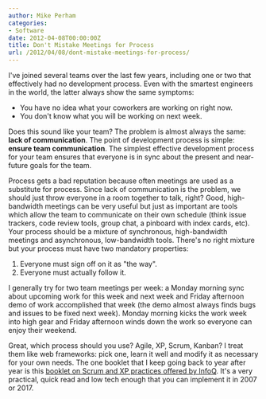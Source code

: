 ```yaml
---
author: Mike Perham
categories:
- Software
date: 2012-04-08T00:00:00Z
title: Don't Mistake Meetings for Process
url: /2012/04/08/dont-mistake-meetings-for-process/
---
```


I've joined several teams over the last few years, including one or two that effectively had no development process. Even with the smartest engineers in the world, the latter always show the same symptoms:

*   You have no idea what your coworkers are working on right now.
*   You don't know what you will be working on next week.

<!--more-->

  
Does this sound like your team? The problem is almost always the same: **lack of communication**. The point of development process is simple: **ensure team communication**. The simplest effective development process for your team ensures that everyone is in sync about the present and near-future goals for the team.

Process gets a bad reputation because often meetings are used as a substitute for process. Since lack of communication is the problem, we should just throw everyone in a room together to talk, right? Good, high-bandwidth meetings can be very useful but just as important are tools which allow the team to communicate on their own schedule (think issue trackers, code review tools, group chat, a pinboard with index cards, etc). Your process should be a mixture of synchronous, high-bandwidth meetings and asynchronous, low-bandwidth tools. There's no right mixture but your process must have two mandatory properties:

1.  Everyone must sign off on it as "the way".
2.  Everyone must actually follow it.

I generally try for two team meetings per week: a Monday morning sync about upcoming work for this week and next week and Friday afternoon demo of work accomplished that week (the demo almost always finds bugs and issues to be fixed next week). Monday morning kicks the work week into high gear and Friday afternoon winds down the work so everyone can enjoy their weekend.

Great, which process should you use? Agile, XP, Scrum, Kanban? I treat them like web frameworks: pick one, learn it well and modify it as necessary for your own needs. The one booklet that I keep going back to year after year is this [booklet on Scrum and XP practices offered by InfoQ][1]. It's a very practical, quick read and low tech enough that you can implement it in 2007 or 2017.

 [1]: http://www.infoq.com/minibooks/scrum-xp-from-the-trenches
